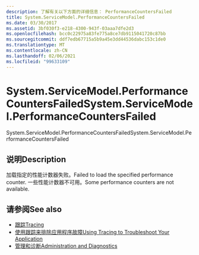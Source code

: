 ```yaml
---
description: 了解有关以下方面的详细信息： PerformanceCountersFailed
title: System.ServiceModel.PerformanceCountersFailed
ms.date: 03/30/2017
ms.assetid: 3bf030f3-e218-4300-943f-03aaa7dfe2d3
ms.openlocfilehash: bcc0c22975a83fe775a8ce7db9115041720c87bb
ms.sourcegitcommit: ddf7edb67715a5b9a45e3dd44536dabc153c1de0
ms.translationtype: MT
ms.contentlocale: zh-CN
ms.lasthandoff: 02/06/2021
ms.locfileid: "99633109"
---
```

# <a name="systemservicemodelperformancecountersfailed"></a><span data-ttu-id="17e9f-103">System.ServiceModel.PerformanceCountersFailed</span><span class="sxs-lookup"><span data-stu-id="17e9f-103">System.ServiceModel.PerformanceCountersFailed</span></span>

<span data-ttu-id="17e9f-104">System.ServiceModel.PerformanceCountersFailed</span><span class="sxs-lookup"><span data-stu-id="17e9f-104">System.ServiceModel.PerformanceCountersFailed</span></span>  
  
## <a name="description"></a><span data-ttu-id="17e9f-105">说明</span><span class="sxs-lookup"><span data-stu-id="17e9f-105">Description</span></span>  

 <span data-ttu-id="17e9f-106">加载指定的性能计数器失败。</span><span class="sxs-lookup"><span data-stu-id="17e9f-106">Failed to load the specified performance counter.</span></span> <span data-ttu-id="17e9f-107">一些性能计数器不可用。</span><span class="sxs-lookup"><span data-stu-id="17e9f-107">Some performance counters are not available.</span></span>  
  
## <a name="see-also"></a><span data-ttu-id="17e9f-108">请参阅</span><span class="sxs-lookup"><span data-stu-id="17e9f-108">See also</span></span>

- [<span data-ttu-id="17e9f-109">跟踪</span><span class="sxs-lookup"><span data-stu-id="17e9f-109">Tracing</span></span>](index.md)
- [<span data-ttu-id="17e9f-110">使用跟踪来排除应用程序故障</span><span class="sxs-lookup"><span data-stu-id="17e9f-110">Using Tracing to Troubleshoot Your Application</span></span>](using-tracing-to-troubleshoot-your-application.md)
- [<span data-ttu-id="17e9f-111">管理和诊断</span><span class="sxs-lookup"><span data-stu-id="17e9f-111">Administration and Diagnostics</span></span>](../index.md)
